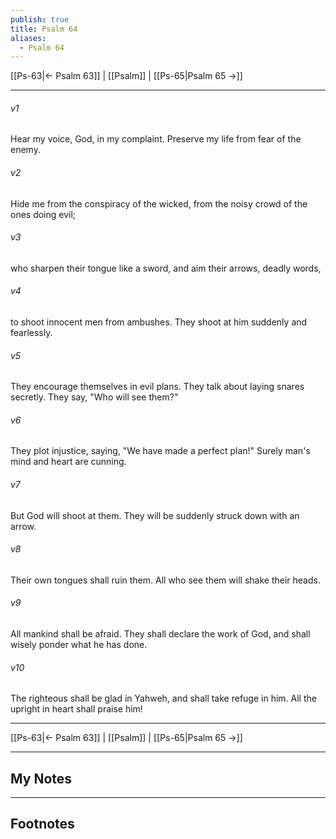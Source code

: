```yaml
---
publish: true
title: Psalm 64
aliases:
  - Psalm 64
---
```


[[Ps-63|← Psalm 63]] | [[Psalm]] | [[Ps-65|Psalm 65 →]]
***



###### v1 
Hear my voice, God, in my complaint. Preserve my life from fear of the enemy. 

###### v2 
Hide me from the conspiracy of the wicked, from the noisy crowd of the ones doing evil; 

###### v3 
who sharpen their tongue like a sword, and aim their arrows, deadly words, 

###### v4 
to shoot innocent men from ambushes. They shoot at him suddenly and fearlessly. 

###### v5 
They encourage themselves in evil plans. They talk about laying snares secretly. They say, "Who will see them?" 

###### v6 
They plot injustice, saying, "We have made a perfect plan!" Surely man's mind and heart are cunning. 

###### v7 
But God will shoot at them. They will be suddenly struck down with an arrow. 

###### v8 
Their own tongues shall ruin them. All who see them will shake their heads. 

###### v9 
All mankind shall be afraid. They shall declare the work of God, and shall wisely ponder what he has done. 

###### v10 
The righteous shall be glad in Yahweh, and shall take refuge in him. All the upright in heart shall praise him!

***
[[Ps-63|← Psalm 63]] | [[Psalm]] | [[Ps-65|Psalm 65 →]]

---
## My Notes

---
## Footnotes
